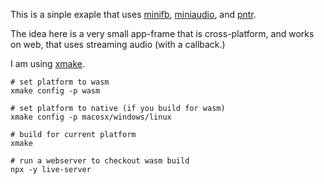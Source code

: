 This is a sinple exaple that uses [minifb](https://github.com/emoon/minifb), [miniaudio](https://miniaud.io/), and [pntr](https://github.com/RobLoach/pntr).

The idea here is a very small app-frame that is cross-platform, and works on web, that uses streaming audio (with a callback.)

I am using [xmake](https://xmake.io/).

```
# set platform to wasm
xmake config -p wasm

# set platform to native (if you build for wasm)
xmake config -p macosx/windows/linux

# build for current platform
xmake

# run a webserver to checkout wasm build
npx -y live-server
```